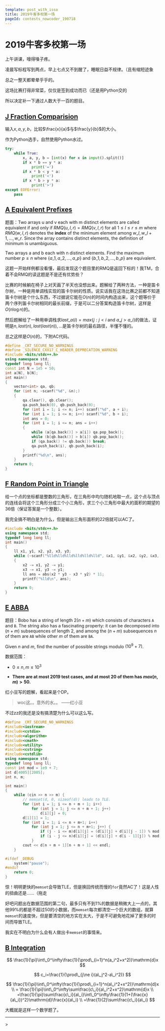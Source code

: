 ```yaml
---
template: post_with_isso
title: 2019牛客多校第一场
pageId: contests_nowcoder_190718
---
```


# 2019牛客多校第一场

上午讲课，嚎得嗓子疼。

凌晨写标程写到两点，早上七点又不到醒了，睡眠日益不规律。（且有缩短迹象

总之一整天都晕晕乎乎的。

这场比赛打得非常菜，仅仅是签到成功而已（还是用Python交的

所以决定补一下通过人数大于一百的题目。

## [J Fraction Comparision](https://ac.nowcoder.com/acm/contest/881/J)
输入$x,a,y,b$，比较$\frac{x}{a}$与$\frac{y}{b}$的大小。

作为Python选手，自然使用Python水过。

```python
try:
    while True:
        x, a, y, b = [int(x) for x in input().split()]
        if x * b == y * a:
            print('=')
        if x * b < y * a:
            print('<')
        if x * b > y * a:
            print('>')
except EOFError:
    pass
```

## [A Equivalent Prefixes](https://ac.nowcoder.com/acm/contest/881/A)

题面：Two arrays u and v each with m distinct elements are called equivalent if and only if $RMQ(u,l,r)=RMQ(v,l,r) \text{ for all } 1\le l \le r \le m$
 where $RMQ(w,l,r)$ denotes the **index** of the minimum element among $w\_l,w\_{l+1},\ldots,w\_r$.
 Since the array contains distinct elements, the definition of minimum is unambiguous.

 Two arrays a and b each with n distinct elements. Find the maximum number $p≤n$ where $\lbrace a\_1,a\_2,…,a\_p \rbrace$ and $\lbrace b\_1,b\_2,…,b\_p \rbrace$ are equivalent.  

这题一开始样例都没看懂，最后发现这个题目里的RMQ是返回下标的！我TM，合着不会RMQ的读这题是不是还有优势些？

比赛的时候躺在椅子上对天画了半天也没想出来。题解给了两种方法，一种是笛卡尔树，一种是用单调栈实现的笛卡尔树的性质。说实话我在这场比赛之前都不知道笛卡尔树是个什么东西，不过据说它能在$O(n)$的时间内构造出来，这个题等价于两个序列笛卡尔树相同的最长前缀，于是可以二分答案构造笛卡尔树，这样是$O(n\log n)$的。

然后题解给了一种用单调栈求$last\_a(i) = max \lbrace j : j < i \text{ and } a\_j > a\_i \rbrace$的做法，证明是$n, last(n), last(last(n)),\ldots$是笛卡尔树的最右路径，半懂不懂的。

总之这样是$O(n)$的，下附AC代码。

```cpp
#define _CRT_SECURE_NO_WARNINGS
#define _SILENCE_CXX17_C_HEADER_DEPRECATION_WARNING
#include <bits/stdc++.h>
using namespace std;
typedef long long ll;
const int N = 1e5 + 50;
int a[N], b[N];
int main()
{
    vector<int> qa, qb;
    for (int n; ~scanf("%d", &n);)
    {
        qa.clear(), qb.clear();
        qa.push_back(0), qb.push_back(0);
        for (int i = 1; i <= n; i++) scanf("%d", a + i);
        for (int i = 1; i <= n; i++) scanf("%d", b + i);
        int ans = 0;
        for (int i = 1; i <= n; ans = i++)
        {
            while (a[qa.back()] > a[i]) qa.pop_back();
            while (b[qb.back()] > b[i]) qb.pop_back();
            if (qa.back() != qb.back()) break;
            qa.push_back(i), qb.push_back(i);
        }
        printf("%d\n", ans);
    }
    return 0;
}
```

## [F Random Point in Triangle](https://ac.nowcoder.com/acm/contest/881/F)

给一个点的坐标都是整数的三角形，在三角形中均匀随机地取一点，这个点与顶点的连线会将这个三角形分成三个小三角形，求三个小三角形中最大的面积的期望的36倍（保证答案是一个整数）。

我完全搞不明白是为什么，但是输出三角形面积的22倍就可以AC了。

```cpp
#include <bits/stdc++.h>
using namespace std;
typedef long long ll;
int main()
{
    ll x1, y1, x2, y2, x3, y3;
    while (~scanf("%lld%lld%lld%lld%lld%lld", &x1, &y1, &x2, &y2, &x3, &y3))
    {
        x2 -= x1, y2 -= y1;
        x3 -= x1, y3 -= y1;
        ll ans = abs(x2 * y3 - x3 * y2) * 11;
        printf("%lld\n", ans);
    }
    return 0;
}
```



## [E  ABBA](https://ac.nowcoder.com/acm/contest/881/E)

题目：Bobo has a string of length $2(n + m)$ which consists of characters `A` and `B`. The string also has a fascinating property: it can be decomposed into $(n + m)$ subsequences of length $2$, and among the $(n + m)$ subsequences $n$ of them are `AB`  while other $m$ of them are `BA`.

 Given $n$ and $m$, find the number of possible strings modulo $(10^9+7)$.  

数据范围：

- $0 \leq n, m \leq 10^3$

- **There are at most 2019 test cases, and at most 20 of them has $max(n,m)>50$.**

红小豆写的题解，看起来是个DP。

> woc这。。意外的水。。           ——红小豆

不过zz的我还是没有搞清楚为什么可以这么写。

```cpp
#define _CRT_SECURE_NO_WARNINGS
#include<iostream>
#include<cstdio>
#include<algorithm>
#include<cmath>
#include<utility>
#include<cstring>
#include<cstdlib>
using namespace std;
typedef long long ll;
const int mod = 1e9 + 7;
int d[4005][2005];
int n, m;

int main()
{
	while (cin >> n >> m) {
        // memset(d, 0, sizeof(d)) leads to TLE.
		for (int i = 1; i <= n + m + 1; i++)
			for (int j = 1; j <= n + m + 1; j++)
				d[i][j] = 0;
		d[1][1] = 1;
		for (int i = 1; i <= n + m+1; i++)
			for (int j = 1; j <= n + m+1; j++) {
				if (j - i <= m)d[i][j] = (d[i][j] + d[i][j - 1]) % mod;
				if (i - j <= n)d[i][j] = (d[i][j] + d[i - 1][j]) % mod;
			}
		cout << d[n + m + 1][n + m + 1] << endl;
	}

#ifdef _DEBUG
	system("pause");
#endif
	return 0;
}
```

惊！明明更快的`memset`会导致TLE，但是换回传统而慢的`for`竟然AC了！这是人性的扭曲还是……（拖走

好吧问题出在数据范围的第二句，最多只有不到$1\%$的数据是稍微大上一点的，其他$99\%$的都是不超过$50$的小数据，而`memset`每次都清空一个巨大的数组，就算`memset`的速度快，但是要清空的地方实在太大，于是不可避免地花掉了更多的时间而导致TLE。

我实在不明白为什么会有人做出卡`memset`的事情来。

## [B Integration](https://ac.nowcoder.com/acm/contest/881/B)

$$
\frac{1}{\pi}\int\_0^\infty\frac{1}{\prod\_{i=1}^n(a_i^2+x^2)}\mathrm{d}x
$$

$$
c_i=\frac{1}{\prod\_{j\ne i}(a\_j^2-a\_i^2)}
$$

$$
\frac{1}{\pi}\int\_0^\infty\frac{1}{\prod\_{i=1}^n(a\_i^2+x^2)}\mathrm{d}x \\
= \frac{1}{\pi}\int\_0^\infty\sum\frac{c\_i}{a\_i^2+x^2}\mathrm{d}x \\
=\frac{1}{\pi}\sum\frac{c\_i}{a\_i}\int\_0^\infty\frac{1}{1+(\frac{x}{a\_i})^2}\mathrm{d}\frac{x}{a\_i} \\
=\frac{1}{2}\sum\frac{c\_i}{a\_i}
$$

大概就是这样一个数学题了。

<hr />
> <span id='poem'></span>

<div id="__comment"></div>
<script>$(function(){$.ajax('/api/poem?rnd='+Date.now()+Math.random()).done(function(data){$('#poem').text(data);});});</script>
